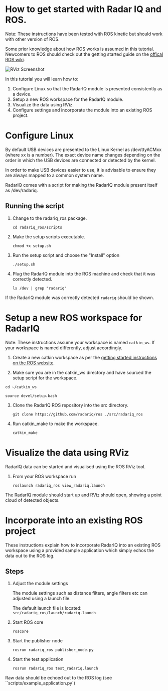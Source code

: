 # How to get started with Radar IQ and ROS.

Note: These instructions have been tested with ROS kinetic but should work with other version of ROS.

Some prior knowledge about how ROS works is assumed in this tutorial. Newcomers to ROS should check out the getting started guide on the [offical ROS wiki](http://wiki.ros.org).

![RViz Screenshot](docs/rviz.png "RViz Screenshot")

In this tutorial you will learn how to:
1. Configure Linux so that the RadarIQ module is presented consistently as a device.
2. Setup a new ROS workspace for the RadarIQ module.
3. Visualize the data using RViz.
4. Configure settings and incorporate the module into an existing ROS project.

# Configure Linux
By default USB devices are presented to the Linux Kernel as /dev/ttyACMxx (where xx is a number).
The exact device name changes depending on the order in which the USB devices are connected or detected by the kernel.

In order to make USB devices easier to use, it is advisable to ensure they are always mapped to a common system name.

RadarIQ comes with a script for making the RadarIQ module present itself as /dev/radariq.

## Running the script
1. Change to the radariq_ros package.

   ``cd radariq_ros/scripts``

2. Make the setup scripts executable.

   ``chmod +x setup.sh``

3. Run the setup script and choose the "Install" option

   ```./setup.sh```

4. Plug the RadarIQ module into the ROS machine and check that it was correctly detected.

   ``ls /dev | grep "radariq"``

If the RadarIQ module was correctly detected ``radariq`` should be shown.


# Setup a new ROS workspace for RadarIQ
Note: These instructions assume your workspace is named ``catkin_ws``. If your workspace is named differently, adjust accordingly.

1. Create a new catkin workspace as per the [getting started instructions on the ROS website](http://wiki.ros.org/catkin/Tutorials/create_a_workspace).

2.  Make sure you are in the catkin_ws directory and have sourced the setup script for the workspace.

   ``cd ~/catkin_ws``
   
   ``source devel/setup.bash``
   
3. Clone the RadarIQ ROS repository into the src directory.

   ``git clone https://github.com/radariq/ros ./src/radariq_ros``

4. Run catkin_make to make the workspace.

   ``catkin_make``

# Visualize the data using RViz
RadarIQ data can be started and visualised using the ROS RViz tool.

1. From your ROS workspace run

   ``roslaunch radariq_ros view_radariq.launch``

The RadarIQ module should start up and RViz should open, showing a point cloud of detected objects.

# Incorporate into an existing ROS project
These instructions explain how to incorporate RadarIQ into an existing ROS workspace using a provided sample application
 which simply echos the data out to the ROS log.

## Steps

1. Adjust the module settings

   The module settings such as distance filters, angle filters etc can adjusted using a launch file.

   The default launch file is located: ``src/radariq_ros/launch/radariq.launch``

2. Start ROS core

   ``roscore``

3. Start the publisher node

   ``rosrun radariq_ros publisher_node.py``

4. Start the test application

   ``rosrun radariq_ros test_radariq.launch``

Raw data should be echoed out to the ROS log (see ``scripts/example_application.py`)
